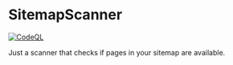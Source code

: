 # SitemapScanner

[![CodeQL](https://github.com/StanNieuwmans/SitemapScanner/actions/workflows/codeql-analysis.yml/badge.svg?branch=master)](https://github.com/StanNieuwmans/SitemapScanner/actions/workflows/codeql-analysis.yml)

Just a scanner that checks if pages in your sitemap are available.
